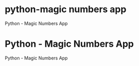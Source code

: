 # python-magic numbers app
Python - Magic Numbers App

# Python - Magic Numbers App
Python - Magic Numbers App
